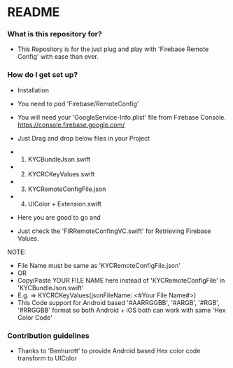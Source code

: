 # README #

### What is this repository for? ###

* This Repository is for the just plug and play with 'Firebase Remote Config' with ease than ever.


### How do I get set up? ###

* Installation

* You need to pod 'Firebase/RemoteConfig'
* You will need your 'GoogleService-Info.plist' file from Firebase Console. https://console.firebase.google.com/
* Just Drag and drop below files in your Project
* 1) KYCBundleJson.swift
* 2) KYCRCKeyValues.swift
* 3) KYCRemoteConfigFile.json
* 4) UIColor + Extension.swift

* Here you are good to go and
* Just check the 'FIRRemoteConfingVC.swift' for Retrieving Firebase Values.

NOTE:
* File Name must be same as 'KYCRemoteConfigFile.json'
* OR
* Copy/Paste YOUR FILE NAME here instead of 'KYCRemoteConfigFile' in 'KYCBundleJson.swift'
* E.g. => KYCRCKeyValues(jsonFileName: <#Your File Name#>)
* This Code support for Android based '#AARRGGBB', '#ARGB', '#RGB', '#RRGGBB' format so both Android + iOS both can work with same 'Hex Color Code'  

### Contribution guidelines ###

* Thanks to 'Benhurott' to provide Android based Hex color code transform to UIColor 
